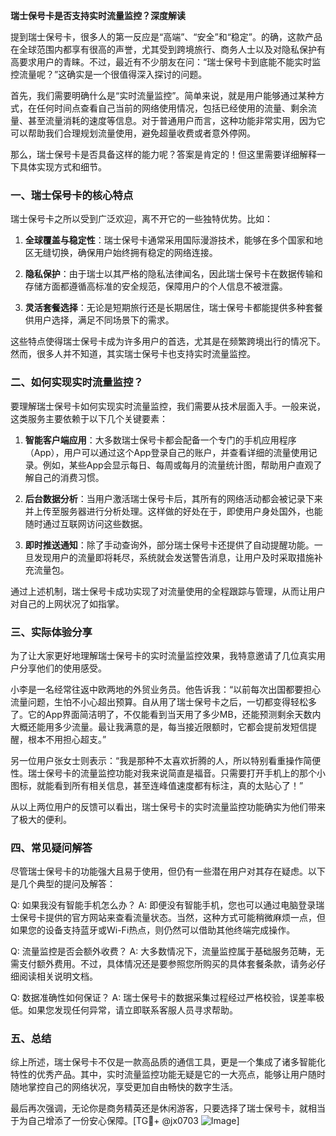 **瑞士保号卡是否支持实时流量监控？深度解读**

提到瑞士保号卡，很多人的第一反应是“高端”、“安全”和“稳定”。的确，这款产品在全球范围内都享有很高的声誉，尤其受到跨境旅行、商务人士以及对隐私保护有高要求用户的青睐。不过，最近有不少朋友在问：“瑞士保号卡到底能不能实时监控流量呢？”这确实是一个很值得深入探讨的问题。

首先，我们需要明确什么是“实时流量监控”。简单来说，就是用户能够通过某种方式，在任何时间点查看自己当前的网络使用情况，包括已经使用的流量、剩余流量、甚至流量消耗的速度等信息。对于普通用户而言，这种功能非常实用，因为它可以帮助我们合理规划流量使用，避免超量收费或者意外停网。

那么，瑞士保号卡是否具备这样的能力呢？答案是肯定的！但这里需要详细解释一下具体实现方式和细节。

### 一、瑞士保号卡的核心特点

瑞士保号卡之所以受到广泛欢迎，离不开它的一些独特优势。比如：

1. **全球覆盖与稳定性**：瑞士保号卡通常采用国际漫游技术，能够在多个国家和地区无缝切换，确保用户始终拥有稳定的网络连接。
   
2. **隐私保护**：由于瑞士以其严格的隐私法律闻名，因此瑞士保号卡在数据传输和存储方面都遵循高标准的安全规范，保障用户的个人信息不被泄露。

3. **灵活套餐选择**：无论是短期旅行还是长期居住，瑞士保号卡都能提供多种套餐供用户选择，满足不同场景下的需求。

这些特点使得瑞士保号卡成为许多用户的首选，尤其是在频繁跨境出行的情况下。然而，很多人并不知道，其实瑞士保号卡也支持实时流量监控。

### 二、如何实现实时流量监控？

要理解瑞士保号卡如何实现实时流量监控，我们需要从技术层面入手。一般来说，这类服务主要依赖于以下几个关键要素：

1. **智能客户端应用**：大多数瑞士保号卡都会配备一个专门的手机应用程序（App），用户可以通过这个App登录自己的账户，并查看详细的流量使用记录。例如，某些App会显示每日、每周或每月的流量统计图，帮助用户直观了解自己的消费习惯。

2. **后台数据分析**：当用户激活瑞士保号卡后，其所有的网络活动都会被记录下来并上传至服务器进行分析处理。这样做的好处在于，即使用户身处国外，也能随时通过互联网访问这些数据。

3. **即时推送通知**：除了手动查询外，部分瑞士保号卡还提供了自动提醒功能。一旦发现用户的流量即将耗尽，系统就会发送警告消息，让用户及时采取措施补充流量包。

通过上述机制，瑞士保号卡成功实现了对流量使用的全程跟踪与管理，从而让用户对自己的上网状况了如指掌。

### 三、实际体验分享

为了让大家更好地理解瑞士保号卡的实时流量监控效果，我特意邀请了几位真实用户分享他们的使用感受。

小李是一名经常往返中欧两地的外贸业务员。他告诉我：“以前每次出国都要担心流量问题，生怕不小心超出预算。自从用了瑞士保号卡之后，一切都变得轻松多了。它的App界面简洁明了，不仅能看到当天用了多少MB，还能预测剩余天数内大概还能用多少流量。最让我满意的是，每当接近限额时，它都会提前发短信提醒，根本不用担心超支。”

另一位用户张女士则表示：“我是那种不太喜欢折腾的人，所以特别看重操作简便性。瑞士保号卡的流量监控功能对我来说简直是福音。只需要打开手机上的那个小图标，就能看到所有相关信息，甚至连峰值速度都有标注，真的太贴心了！”

从以上两位用户的反馈可以看出，瑞士保号卡的实时流量监控功能确实为他们带来了极大的便利。

### 四、常见疑问解答

尽管瑞士保号卡的功能强大且易于使用，但仍有一些潜在用户对其存在疑虑。以下是几个典型的提问及解答：

Q: 如果我没有智能手机怎么办？
A: 即便没有智能手机，您也可以通过电脑登录瑞士保号卡提供的官方网站来查看流量状态。当然，这种方式可能稍微麻烦一点，但如果您的设备支持蓝牙或Wi-Fi热点，则仍然可以借助其他终端完成操作。

Q: 流量监控是否会额外收费？
A: 大多数情况下，流量监控属于基础服务范畴，无需支付额外费用。不过，具体情况还是要参照您所购买的具体套餐条款，请务必仔细阅读相关说明文档。

Q: 数据准确性如何保证？
A: 瑞士保号卡的数据采集过程经过严格校验，误差率极低。如果您发现任何异常，请立即联系客服人员寻求帮助。

### 五、总结

综上所述，瑞士保号卡不仅是一款高品质的通信工具，更是一个集成了诸多智能化特性的优秀产品。其中，实时流量监控功能无疑是它的一大亮点，能够让用户随时随地掌控自己的网络状况，享受更加自由畅快的数字生活。

最后再次强调，无论你是商务精英还是休闲游客，只要选择了瑞士保号卡，就相当于为自己增添了一份安心保障。[TG💪+ @jx0703 ![Image](https://github.com/user-attachments/assets/dbca1d08-cadb-493c-b0ec-ad6f7a83f270)]